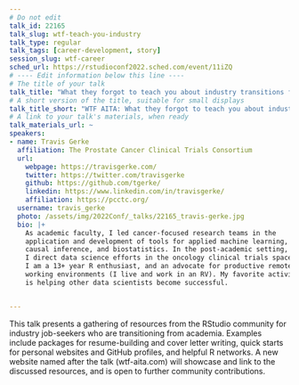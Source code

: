 ```yaml
---
# Do not edit
talk_id: 22165
talk_slug: wtf-teach-you-industry
talk_type: regular
talk_tags: [career-development, story]
session_slug: wtf-career
sched_url: https://rstudioconf2022.sched.com/event/11iZQ
# ---- Edit information below this line ----
# The title of your talk
talk_title: "What they forgot to teach you about industry transitions from academia (WTF AITA)"
# A short version of the title, suitable for small displays
talk_title_short: "WTF AITA: What they forgot to teach you about industry transitions from academia"
# A link to your talk's materials, when ready
talk_materials_url: ~
speakers:
- name: Travis Gerke
  affiliation: The Prostate Cancer Clinical Trials Consortium
  url:
    webpage: https://travisgerke.com/
    twitter: https://twitter.com/travisgerke
    github: https://github.com/tgerke/
    linkedin: https://www.linkedin.com/in/travisgerke/
    affiliation: https://pcctc.org/
  username: travis_gerke
  photo: /assets/img/2022Conf/_talks/22165_travis-gerke.jpg
  bio: |+
    As academic faculty, I led cancer-focused research teams in the
    application and development of tools for applied machine learning,
    causal inference, and biostatistics. In the post-academic setting,
    I direct data science efforts in the oncology clinical trials space.
    I am a 13+ year R enthusiast, and an advocate for productive remote
    working environments (I live and work in an RV). My favorite activity
    is helping other data scientists become successful.


---
```


<!-- ABSTRACT ----
Please write abstract below. You may use simple markdown (links, code style, bold, italics)
-->

This talk presents a gathering of resources from the RStudio community for
industry job-seekers who are transitioning from academia. Examples include
packages for resume-building and cover letter writing, quick starts for personal
websites and GitHub profiles, and helpful R networks. A new website named after
the talk (wtf-aita.com) will showcase and link to the discussed resources, and
is open to further community contributions.
